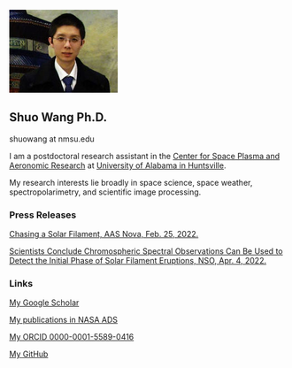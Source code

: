 ![Image](180_ns.jpg)

## Shuo Wang Ph.D.

shuowang at nmsu.edu

I am a postdoctoral research assistant in the [Center for Space Plasma and Aeronomic Research](https://www.uah.edu/cspar) at [University of Alabama in Huntsville](https://www.uah.edu/).

My research interests lie broadly in space science, space weather, spectropolarimetry, and scientific image processing.

### Press Releases
[Chasing a Solar Filament, AAS Nova, Feb. 25, 2022.](https://aasnova.org/2022/02/25/chasing-a-solar-filament/)

[Scientists Conclude Chromospheric Spectral Observations Can Be Used to Detect the Initial Phase of Solar Filament Eruptions, NSO, Apr. 4, 2022.](https://nso.edu/blog/chromospheric-spectral-observations-can-be-used-to-detect-the-initial-phase-of-solar-filament-eruptions/)

### Links

[My Google Scholar](https://scholar.google.com/citations?user=bBh-w1UAAAAJ&hl=en)

[My publications in NASA ADS](https://ui.adsabs.harvard.edu/public-libraries/LJeOQSwTT_aH9HNOVztdkg)

[My ORCID 0000-0001-5589-0416](https://orcid.org/0000-0001-5589-0416)

[My GitHub](https://github.com/shuowangphd)
